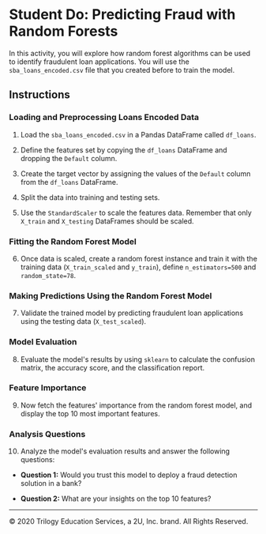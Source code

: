 # Student Do: Predicting Fraud with Random Forests

In this activity, you will explore how random forest algorithms can be used to identify fraudulent loan applications. You will use the `sba_loans_encoded.csv` file that you created before to train the model.

## Instructions

### Loading and Preprocessing Loans Encoded Data

1. Load the `sba_loans_encoded.csv` in a Pandas DataFrame called `df_loans`.

2. Define the features set by copying the `df_loans` DataFrame and dropping the `Default` column.

3. Create the target vector by assigning the values of the `Default` column from the `df_loans` DataFrame.

4. Split the data into training and testing sets.

5. Use the `StandardScaler` to scale the features data. Remember that only `X_train` and `X_testing` DataFrames should be scaled.

### Fitting the Random Forest Model

6. Once data is scaled, create a random forest instance and train it with the training data (`X_train_scaled` and `y_train`), define `n_estimators=500` and `random_state=78`.

### Making Predictions Using the Random Forest Model

7. Validate the trained model by predicting fraudulent loan applications using the testing data (`X_test_scaled`).

### Model Evaluation

8. Evaluate the model's results by using `sklearn` to calculate the confusion matrix, the accuracy score, and the classification report.

### Feature Importance

9. Now fetch the features' importance from the random forest model, and display the top 10 most important features.

### Analysis Questions

10. Analyze the model's evaluation results and answer the following questions:

* **Question 1:** Would you trust this model to deploy a fraud detection solution in a bank?

* **Question 2:** What are your insights on the top 10 features?

---

© 2020 Trilogy Education Services, a 2U, Inc. brand. All Rights Reserved.
